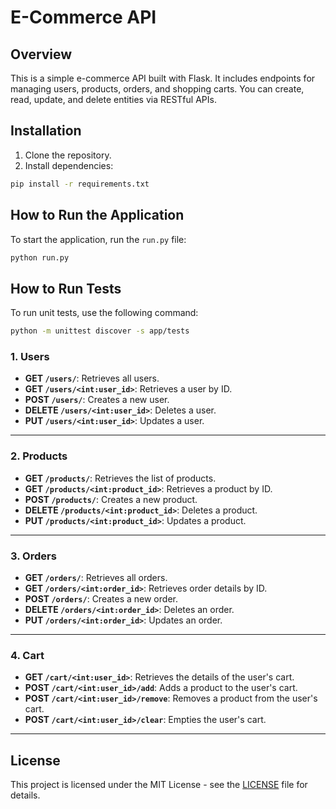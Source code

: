 # E-Commerce API

## Overview

This is a simple e-commerce API built with Flask. It includes endpoints for managing users, products, orders, and shopping carts. You can create, read, update, and delete entities via RESTful APIs.

## Installation

1. Clone the repository.
2. Install dependencies:

```bash
pip install -r requirements.txt
```

## How to Run the Application

To start the application, run the `run.py` file:

```bash
python run.py
```

## How to Run Tests

To run unit tests, use the following command:

```bash
python -m unittest discover -s app/tests
```

### 1. Users
- **GET `/users/`**: Retrieves all users.
- **GET `/users/<int:user_id>`**: Retrieves a user by ID.
- **POST `/users/`**: Creates a new user.
- **DELETE `/users/<int:user_id>`**: Deletes a user.
- **PUT `/users/<int:user_id>`**: Updates a user.

---

### 2. Products
- **GET `/products/`**: Retrieves the list of products.
- **GET `/products/<int:product_id>`**: Retrieves a product by ID.
- **POST `/products/`**: Creates a new product.
- **DELETE `/products/<int:product_id>`**: Deletes a product.
- **PUT `/products/<int:product_id>`**: Updates a product.

---

### 3. Orders
- **GET `/orders/`**: Retrieves all orders.
- **GET `/orders/<int:order_id>`**: Retrieves order details by ID.
- **POST `/orders/`**: Creates a new order.
- **DELETE `/orders/<int:order_id>`**: Deletes an order.
- **PUT `/orders/<int:order_id>`**: Updates an order.

---

### 4. Cart
- **GET `/cart/<int:user_id>`**: Retrieves the details of the user's cart.
- **POST `/cart/<int:user_id>/add`**: Adds a product to the user's cart.
- **POST `/cart/<int:user_id>/remove`**: Removes a product from the user's cart.
- **POST `/cart/<int:user_id>/clear`**: Empties the user's cart.

---

## License

This project is licensed under the MIT License - see the [LICENSE](LICENSE) file for details.
